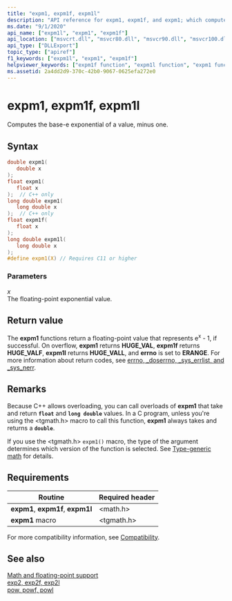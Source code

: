 ```yaml
---
title: "expm1, expm1f, expm1l"
description: "API reference for expm1, expm1f, and expm1; which compute the base-e exponential of a value, minus one."
ms.date: "9/1/2020"
api_name: ["expm1l", "expm1", "expm1f"]
api_location: ["msvcrt.dll", "msvcr80.dll", "msvcr90.dll", "msvcr100.dll", "msvcr100_clr0400.dll", "msvcr110.dll", "msvcr110_clr0400.dll", "msvcr120.dll", "msvcr120_clr0400.dll", "ucrtbase.dll", "api-ms-win-crt-math-l1-1-0.dll"]
api_type: ["DLLExport"]
topic_type: ["apiref"]
f1_keywords: ["expm1l", "expm1", "expm1f"]
helpviewer_keywords: ["expm1f function", "expm1l function", "expm1 function"]
ms.assetid: 2a4dd2d9-370c-42b0-9067-0625efa272e0
---
```

# expm1, expm1f, expm1l

Computes the base-e exponential of a value, minus one.

## Syntax

```C
double expm1(
   double x
);
float expm1(
   float x
);  // C++ only
long double expm1(
   long double x
);  // C++ only
float expm1f(
   float x
);
long double expm1l(
   long double x
);
#define expm1(X) // Requires C11 or higher
```

### Parameters

*x*\
The floating-point exponential value.

## Return value

The **expm1** functions return a floating-point value that represents e<sup>x</sup> - 1, if successful. On overflow, **expm1** returns **HUGE_VAL**, **expm1f** returns **HUGE_VALF**, **expm1l** returns **HUGE_VALL**, and **errno** is set to **ERANGE**. For more information about return codes, see [errno, _doserrno, _sys_errlist, and _sys_nerr](../errno-doserrno-sys-errlist-and-sys-nerr.md).

## Remarks

Because C++ allows overloading, you can call overloads of **expm1** that take and return **`float`** and **`long double`** values. In a C program, unless you're using the \<tgmath.h> macro to call this function, **expm1** always takes and returns a **`double`**.

If you use the \<tgmath.h> `expm1()` macro, the type of the argument determines which version of the function is selected. See [Type-generic math](../tgmath.md) for details.

## Requirements

|Routine|Required header|
|-------------|---------------------|
|**expm1**, **expm1f**, **expm1l**|\<math.h>|
|**expm1** macro | \<tgmath.h> |

For more compatibility information, see [Compatibility](../compatibility.md).

## See also

[Math and floating-point support](../floating-point-support.md)\
[exp2, exp2f, exp2l](exp2-exp2f-exp2l.md)\
[pow, powf, powl](pow-powf-powl.md)
